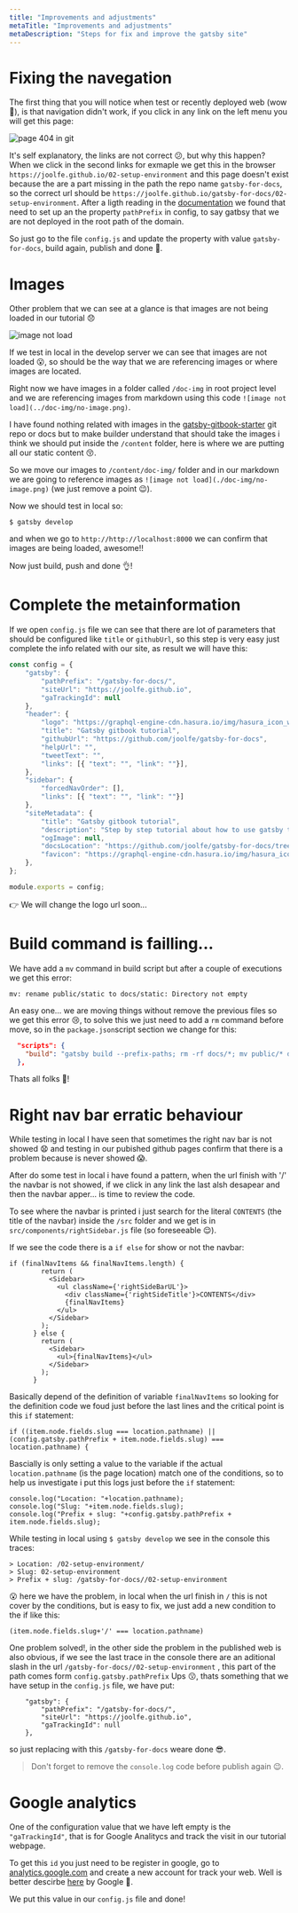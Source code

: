 ```yaml
---
title: "Improvements and adjustments"
metaTitle: "Improvements and adjustments"
metaDescription: "Steps for fix and improve the gatsby site"
---
```


# Fixing the navegation

The first thing that you will notice when test or recently deployed web (wow 🎉), is that navigation didn't work, if you click in any link on the left menu you will get this page:

![page 404 in git](./doc-img/404-in-git.png)

It's self explanatory, the links are not correct 😕, but why this happen? When we click in the second links for exmaple we get this in the browser `https://joolfe.github.io/02-setup-environment` and this page doesn't exist because the are a part missing in the path the repo name `gatsby-for-docs`, so the correct url should be `https://joolfe.github.io/gatsby-for-docs/02-setup-environment`.
After a ligth reading in the [documentation](https://www.gatsbyjs.org/docs/how-gatsby-works-with-github-pages/#github-repository-page) we found that need to set up an the property `pathPrefix` in config, to say gatbsy that we are not deployed in the root path of the domain.

So just go to the file `config.js` and update the property with value `gatsby-for-docs`, build again, publish and done 💪.

# Images

Other problem that we can see at a glance is that images are not being loaded in our tutorial 😞

![image not load](./doc-img/no-image.png)

If we test in local in the develop server we can see that images are not loaded 😮, so should be the way that we are referencing images or where images are located.

Right now we have images in a folder called `/doc-img` in root project level and we are referencing images from markdown using this code `![image not load](../doc-img/no-image.png)`.

I have found nothing related with images in the  [gatsby-gitbook-starter](https://www.gatsbyjs.org/starters/hasura/gatsby-gitbook-starter/) git repo or docs but to make builder understand that should take the images i think we should put inside the `/content` folder, here is where we are putting all our static content 😚. 

So we move our images to `/content/doc-img/` folder and in our markdown we are going to reference images as `![image not load](./doc-img/no-image.png)` (we just remove a point 😉). 

Now we should test in local so:

```
$ gatsby develop
```

and when we go to `http://http://localhost:8000` we can confirm that images are being loaded, awesome!!

Now just build, push and done 👌!

# Complete the metainformation

If we open `config.js` file we can see that there are lot of parameters that should be configured like
`title` or `githubUrl`, so this step is very easy just complete the info related with our site, as result we will have this:

```javascript
const config = {
	"gatsby": {
		"pathPrefix": "/gatsby-for-docs/",
		"siteUrl": "https://joolfe.github.io",
		"gaTrackingId": null
	},
	"header": {
		"logo": "https://graphql-engine-cdn.hasura.io/img/hasura_icon_white.svg",
		"title": "Gatsby gitbook tutorial",
		"githubUrl": "https://github.com/joolfe/gatsby-for-docs",
		"helpUrl": "",
		"tweetText": "",
		"links": [{ "text": "", "link": ""}],
	},
	"sidebar": {
		"forcedNavOrder": [],
		"links": [{ "text": "", "link": ""}]
	},
	"siteMetadata": {
		"title": "Gatsby gitbook tutorial",
		"description": "Step by step tutorial about how to use gatsby to create a gitbook doc.",
		"ogImage": null,
		"docsLocation": "https://github.com/joolfe/gatsby-for-docs/tree/master/content",
		"favicon": "https://graphql-engine-cdn.hasura.io/img/hasura_icon_black.svg"
	},
};

module.exports = config;
```

👉 We will change the logo url soon...

# Build command is failling...

We have add a `mv` command in build script but after a couple of executions we get this error:

```
mv: rename public/static to docs/static: Directory not empty
```

An easy one... we are moving things without remove the previous files so we get this error 😢, to solve this we just need to add a `rm` command before move, so in the `package.json`script section we change for this:

``` json
  "scripts": {
    "build": "gatsby build --prefix-paths; rm -rf docs/*; mv public/* docs/"
  },
```

Thats all folks 🐷!

# Right nav bar erratic behaviour 

While testing in local I have seen that sometimes the right nav bar is not showed 😧 and testing in our pubished github pages confirm that there is a problem because is never showed 😱.

After do some test in local i have found a pattern, when the url finish with '/' the navbar is not showed, if we click in any link the last alsh desapear and then the navbar apper... is time to review the code. 

To see where the navbar is printed i just search for the literal `CONTENTS` (the title of the navbar) inside the `/src` folder and we get is in `src/components/rightSidebar.js` file (so foreseeable 😌).

If we see the code there is a `if else` for show or not the navbar:

```
if (finalNavItems && finalNavItems.length) {
        return (
          <Sidebar>
            <ul className={'rightSideBarUL'}>
              <div className={'rightSideTitle'}>CONTENTS</div>
              {finalNavItems}
            </ul>
          </Sidebar>
        );
      } else {
        return (
          <Sidebar>
            <ul>{finalNavItems}</ul>
          </Sidebar>
        );
      }
```

Basically depend of the definition of variable `finalNavItems` so looking for the definition code we foud just before the last lines and the critical point is this `if` statement:

```
if ((item.node.fields.slug === location.pathname) || (config.gatsby.pathPrefix + item.node.fields.slug) === location.pathname) {
```

Bascially is only setting a value to the variable if the actual `location.pathname` (is the page location) match one of the conditions, so to help us investigate i put this logs just before the `if` statement: 

```
console.log("Location: "+location.pathname);
console.log("Slug: "+item.node.fields.slug); 
console.log("Prefix + slug: "+config.gatsby.pathPrefix + item.node.fields.slug);
```

While testing in local using `$ gatsby develop` we see in the console this traces:

```
> Location: /02-setup-environment/
> Slug: 02-setup-environment 
> Prefix + slug: /gatsby-for-docs//02-setup-environment
```
😮 here we have the problem, in local when the url finish in `/` this is not cover by the conditions, but is easy to fix, we just add a new condition to the if like this:

```
(item.node.fields.slug+'/' === location.pathname)
```

One problem solved!, in the other side the problem in the published web is also obvious, if we see the last trace in the console there are an aditional slash in the url `/gatsby-for-docs//02-setup-environment` , this part of the path comes form `config.gatsby.pathPrefix` Ups 😗, thats something that we have setup in the `config.js` file, we have put:

```
	"gatsby": {
		"pathPrefix": "/gatsby-for-docs/",
		"siteUrl": "https://joolfe.github.io",
		"gaTrackingId": null
	},
```

so just replacing with this `/gatsby-for-docs` weare done 😎.

> Don't forget to remove the `console.log` code before publish again 😉.


# Google analytics 

One of the configuration value that we have left empty is the `"gaTrackingId"`, that is for Google Analitycs and track the visit in our tutorial webpage. 

To get this `id` you just need to be register in google, go to [analytics.google.com](https://analytics.google.com/analytics/web) and create a new account for track your web. Well is better descirbe [here](https://support.google.com/analytics/answer/1009694?hl=en) by Google 😬.

We put this value in our `config.js` file and done!






